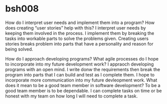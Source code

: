 # bsh008
How do I interpret user needs and implement them into a program? How does creating “user stories” help with this?
I interpret user needs by keeping them involved in the process. I implement them by breaking the tasks into workable parts to solve the problems given. Creating users stories breaks problem into parts that have a personality and reason for being solved.

How do I approach developing programs? What agile processes do I hope to incorporate into my future development work?
I appraoch developing programs with an open mind. I write donw the requirements then break the program into parts that I can build and test as I complete them. I hope to incorporate more communication into my future devleopment work.
What does it mean to be a good team member in software development?
To be a good team member is to be dependable. I can complete tasks on time or be honest with my team on how long I will need to complete a task. 
